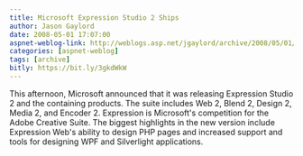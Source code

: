 ```yaml
---
title: Microsoft Expression Studio 2 Ships
author: Jason Gaylord
date: 2008-05-01 17:07:00
aspnet-weblog-link: http://weblogs.asp.net/jgaylord/archive/2008/05/01/microsoft-expression-studio-2-ships.aspx
categories: [aspnet-weblog]
tags: [archive]
bitly: https://bit.ly/3gkdWkW
---
```


This afternoon, Microsoft announced that it was releasing Expression Studio 2 and the containing products. The suite includes Web 2, Blend 2, Design 2, Media 2, and Encoder 2. Expression is Microsoft's competition for the Adobe Creative Suite. The biggest highlights in the new version include Expression Web's ability to design PHP pages and increased support and tools for designing WPF and Silverlight applications.
